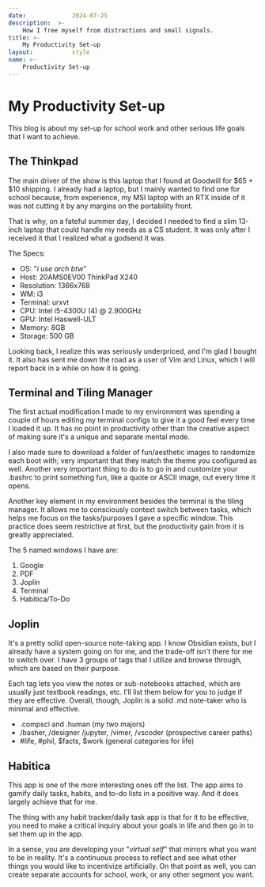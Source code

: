 ```yaml
---
date:             2024-07-25
description:  >-
    How I free myself from distractions and small signals.
title: >-
    My Productivity Set-up
layout:           style
name: >-
    Productivity Set-up
---
```


# My Productivity Set-up

This blog is about my set-up for school work and other serious life goals that I want to achieve.

## The Thinkpad

The main driver of the show is this laptop that I found at Goodwill for $65 + $10 shipping. I already had a laptop, but I mainly wanted to find one for school because, from experience, my MSI laptop with an RTX inside of it was not cutting it by any margins on the portability front.

That is why, on a fateful summer day, I decided I needed to find a slim 13-inch laptop that could handle my needs as a CS student. It was only after I received it that I realized what a godsend it was.

The Specs:
* OS: "*i use arch btw*"
* Host: 20AMS0EV00 ThinkPad X240 
* Resolution: 1366x768
* WM: i3
* Terminal: urxvt
* CPU: Intel i5-4300U (4) @ 2.900GHz
* GPU: Intel Haswell-ULT 
* Memory: 8GB
* Storage: 500 GB

Looking back, I realize this was seriously underpriced, and I'm glad I bought it. It also has sent me down the road as a user of Vim and Linux, which I will report back in a while on how it is going.

## Terminal and Tiling Manager

The first actual modification I made to my environment was spending a couple of hours editing my terminal configs to give it a good feel every time I loaded it up. It has no point in productivity other than the creative aspect of making sure it's a unique and separate mental mode. 

I also made sure to download a folder of fun/aesthetic images to randomize each boot with; very important that they match the theme you configured as well. Another very important thing to do is to go in and customize your .bashrc to print something fun, like a quote or ASCII image, out every time it opens.

Another key element in my environment besides the terminal is the tiling manager. It allows me to consciously context switch between tasks, which helps me focus on the tasks/purposes I gave a specific window. This practice does seem restrictive at first, but the productivity gain from it is greatly appreciated.

The 5 named windows I have are:
1. Google
2. PDF
3. Joplin
4. Terminal
5. Habitica/To-Do

## Joplin

It's a pretty solid open-source note-taking app. I know Obsidian exists, but I already have a system going on for me, and the trade-off isn't there for me to switch over. I have 3 groups of tags that I utilize and browse through, which are based on their purpose. 

Each tag lets you view the notes or sub-notebooks attached, which are usually just textbook readings, etc. I'll list them below for you to judge if they are effective. Overall, though, Joplin is a solid .md note-taker who is minimal and effective.

* .compsci and .human (my two majors)
* /basher, /designer /jupyter, /vimer, /vscoder (prospective career paths)
* #life, #phil, $facts, $work (general categories for life)

## Habitica

This app is one of the more interesting ones off the list. The app aims to gamify daily tasks, habits, and to-do lists in a positive way. And it does largely achieve that for me. 

The thing with any habit tracker/daily task app is that for it to be effective, you need to make a critical inquiry about your goals in life and then go in to set them up in the app. 

In a sense, you are developing your "*virtual self*" that mirrors what you want to be in reality. It's a continuous process to reflect and see what other things you would like to incentivize artificially. On that point as well, you can create separate accounts for school, work, or any other segment you want. 
